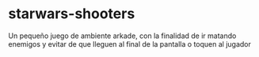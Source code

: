# starwars-shooters
Un pequeño juego de ambiente arkade, con la finalidad de ir matando enemigos y evitar de que lleguen al final de la pantalla o toquen al jugador 
